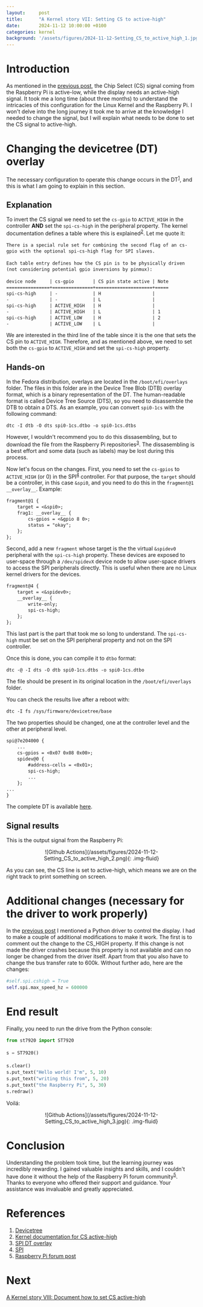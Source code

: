 ```yaml
---
layout:     post
title:      "A Kernel story VII: Setting CS to active-high"
date:       2024-11-12 10:00:00 +0100
categories: kernel
background: '/assets/figures/2024-11-12-Setting_CS_to_active_high_1.jpg'
---
```


# Introduction

As mentioned in the [previous post](/kernel/2024/07/13/a-kernel-story6), the Chip Select (CS) signal coming from the Raspberry Pi is active-low, while the display needs an active-high signal. It took me a long time (about three months) to understand the intricacies of this configuration for the Linux Kernel and the Raspberry Pi. I won't delve into the long journey it took me to arrive at the knowledge I needed to change the signal, but I will explain what needs to be done to set the CS signal to active-high.

# Changing the devicetree (DT) overlay

The necessary configuration to operate this change occurs in the DT<sup>[1](#references)</sup>, and this is what I am going to explain in this section.

## Explanation

To invert the CS signal we need to set the `cs-gpio` to `ACTIVE_HIGH` in the controller **AND** set the `spi-cs-high` in the peripheral property. The kernel documentation defines a table where this is explained<sup>[2](#references)</sup>. Let me quote it:

```
There is a special rule set for combining the second flag of an cs-gpio with the optional spi-cs-high flag for SPI slaves.

Each table entry defines how the CS pin is to be physically driven (not considering potential gpio inversions by pinmux):

device node     | cs-gpio       | CS pin state active | Note
================+===============+=====================+=====
spi-cs-high     | -             | H                   |
-               | -             | L                   |
spi-cs-high     | ACTIVE_HIGH   | H                   |
-               | ACTIVE_HIGH   | L                   | 1
spi-cs-high     | ACTIVE_LOW    | H                   | 2
-               | ACTIVE_LOW    | L                   |
```

We are interested in the third line of the table since it is the one that sets the CS pin to `ACTIVE_HIGH`. Therefore, and as mentioned above, we need to set both the `cs-gpio` to `ACTIVE_HIGH` and set the `spi-cs-high` property.

## Hands-on

In the Fedora distribution, overlays are located in the `/boot/efi/overlays` folder. The files in this folder are in the Device Tree Blob (DTB) overlay format, which is a binary representation of the DT. The human-readable format is called Device Tree Source (DTS), so you need to disassemble the DTB to obtain a DTS. As an example, you can convert `spi0-1cs` with the following command:

```console
dtc -I dtb -O dts spi0-1cs.dtbo -o spi0-1cs.dtbs
```

However, I wouldn't recommend you to do this dissasembling, but to download the file from the Raspberry Pi repositories<sup>[3](#references)</sup>. The dissasembling is a best effort and some data (such as labels) may be lost during this process.

Now let's focus on the changes. First, you need to set the `cs-gpios` to `ACTIVE_HIGH` (or 0) in the SPI<sup>[4](#references)</sup> controller. For that purpose, the `target` should be a controller, in this case `&spi0`, and you need to do this in the `fragment@1` `__overlay__`. Example:

```
fragment@1 {
    target = <&spi0>;
    frag1: __overlay__ {
        cs-gpios = <&gpio 8 0>;
        status = "okay";
    };
};
```

Second, add a new `fragment` whose target is the the virtual `&spidev0` peripheral with the `spi-cs-high` property. These devices are exposed to user-space through a `/dev/spidevX` device node to allow user-space drivers to access the SPI peripherals directly. This is useful when there are no Linux kernel drivers for the devices.

```
fragment@4 {
    target = <&spidev0>;
    __overlay__ {
        write-only;
        spi-cs-high;
    };
};
```

This last part is the part that took me so long to understand. The `spi-cs-high` must be set on the SPI peripheral property and not on the SPI controller.

Once this is done, you can compile it to `dtbo` format:

```console
dtc -@ -I dts -O dtb spi0-1cs.dtbs -o spi0-1cs.dtbo
```

The file should be present in its original location in the `/boot/efi/overlays` folder.

You can check the results live after a reboot with:

```console
dtc -I fs /sys/firmware/devicetree/base
```

The two properties should be changed, one at the controller level and the other at peripheral level.

```
spi@7e204000 {
    ...
    cs-gpios = <0x07 0x08 0x00>;
    spidev@0 {
        #address-cells = <0x01>;
        spi-cs-high;
        ...
    };
...
}
```

The complete DT is available [here](/assets/resources/2024-11-12-Setting_CS_to_active_high.dtbs).

## Signal results

This is the output signal from the Raspberry Pi:

<div style="text-align: center;" markdown="1" width="750">
![Github Actions](/assets/figures/2024-11-12-Setting_CS_to_active_high_2.png){: .img-fluid}
</div>

As you can see, the CS line is set to active-high, which means we are on the right track to print something on screen.

# Additional changes (necessary for the driver to work properly)

In the [previous post](/kernel/2024/07/13/a-kernel-story6) I mentioned a Python driver to control the display. I had to make a couple of additional modifications to make it work. The first is to comment out the change to the CS_HIGH property. If this change is not made the driver crashes because this property is not available and can no longer be changed from the driver itself. Apart from that you also have to change the bus transfer rate to 600k. Without further ado, here are the changes:

```python
#self.spi.cshigh = True
self.spi.max_speed_hz = 600000
```

# End result

Finally, you need to run the drive from the Python console:

```python
from st7920 import ST7920

s = ST7920()

s.clear()
s.put_text("Hello world! I'm", 5, 10)
s.put_text("writing this from", 5, 20)
s.put_text("the Raspberry Pi", 5, 30)
s.redraw()
```

Voilá:

<div style="text-align: center;" markdown="1">
![Github Actions](/assets/figures/2024-11-12-Setting_CS_to_active_high_3.jpg){: .img-fluid}
</div>

# Conclusion

Understanding the problem took time, but the learning journey was incredibly rewarding. I gained valuable insights and skills, and I couldn't have done it without the help of the Raspberry Pi forum community<sup>[5](#references)</sup>. Thanks to everyone who offered their support and guidance. Your assistance was invaluable and greatly appreciated.

# References

1. [Devicetree](https://en.wikipedia.org/wiki/Devicetree)
2. [Kernel documentation for CS active-high](https://github.com/raspberrypi/linux/blob/rpi-6.6.y/Documentation/devicetree/bindings/spi/spi-controller.yaml#L58)
3. [SPI DT overlay](https://github.com/raspberrypi/linux/blob/rpi-6.6.y/arch/arm/boot/dts/overlays/spi0-1cs-overlay.dts)
4. [SPI](https://en.wikipedia.org/wiki/Serial_Peripheral_Interface)
5. [Raspberry Pi forum post](https://forums.raspberrypi.com/viewtopic.php?t=378222)

# Next

[A Kernel story VIII: Document how to set CS active-high](/kernel/2024/12/18/a-kernel-story8)
